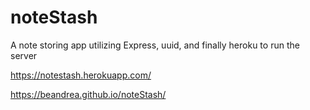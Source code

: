# noteStash

A note storing app utilizing Express, uuid, and finally heroku to run the server

https://notestash.herokuapp.com/

https://beandrea.github.io/noteStash/
